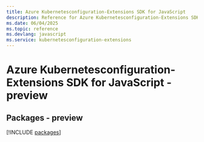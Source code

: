 ```yaml
---
title: Azure Kubernetesconfiguration-Extensions SDK for JavaScript
description: Reference for Azure Kubernetesconfiguration-Extensions SDK for JavaScript
ms.date: 06/04/2025
ms.topic: reference
ms.devlang: javascript
ms.service: kubernetesconfiguration-extensions
---
```

# Azure Kubernetesconfiguration-Extensions SDK for JavaScript - preview
## Packages - preview
[!INCLUDE [packages](kubernetesconfiguration-extensions-index.md)]